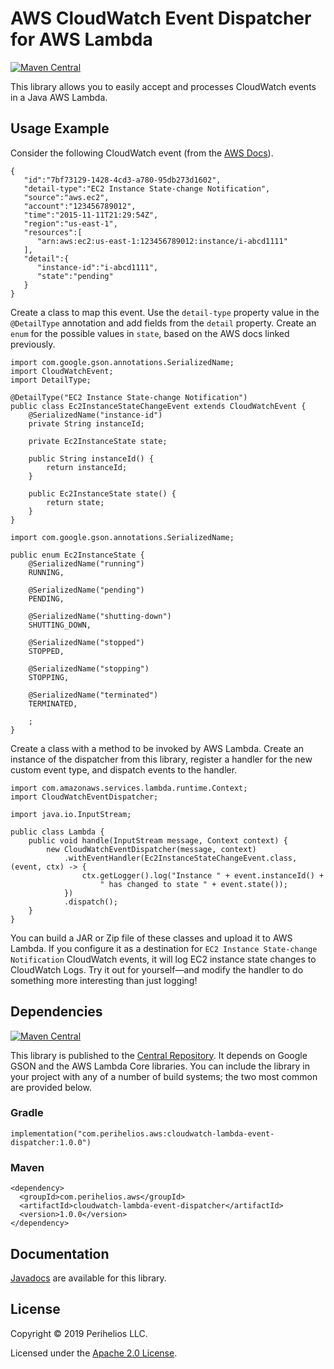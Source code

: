 # AWS CloudWatch Event Dispatcher for AWS Lambda
[![Maven Central](https://img.shields.io/maven-central/v/com.perihelios.aws/cloudwatch-lambda-event-dispatcher.svg?label=Maven%20Central)](https://search.maven.org/search?q=g:%22com.perihelios.aws%22%20AND%20a:%22cloudwatch-lambda-event-dispatcher%22)

This library allows you to easily accept and processes CloudWatch events in a Java AWS Lambda.

## Usage Example

Consider the following CloudWatch event (from the
[AWS Docs](https://docs.aws.amazon.com/AmazonCloudWatch/latest/events/EventTypes.html#ec2_event_type)).

```
{
   "id":"7bf73129-1428-4cd3-a780-95db273d1602",
   "detail-type":"EC2 Instance State-change Notification",
   "source":"aws.ec2",
   "account":"123456789012",
   "time":"2015-11-11T21:29:54Z",
   "region":"us-east-1",
   "resources":[
      "arn:aws:ec2:us-east-1:123456789012:instance/i-abcd1111"
   ],
   "detail":{
      "instance-id":"i-abcd1111",
      "state":"pending"
   }
}
```

Create a class to map this event. Use the `detail-type` property value in the `@DetailType` annotation and add fields
from the `detail` property. Create an `enum` for the possible values in `state`, based on the AWS docs linked
previously.

```
import com.google.gson.annotations.SerializedName;
import CloudWatchEvent;
import DetailType;

@DetailType("EC2 Instance State-change Notification")
public class Ec2InstanceStateChangeEvent extends CloudWatchEvent {
    @SerializedName("instance-id")
    private String instanceId;
    
    private Ec2InstanceState state;
    
    public String instanceId() {
        return instanceId;
    }
    
    public Ec2InstanceState state() {
        return state;
    }
}
```

```
import com.google.gson.annotations.SerializedName;

public enum Ec2InstanceState {
    @SerializedName("running")
    RUNNING,
    
    @SerializedName("pending")
    PENDING,
    
    @SerializedName("shutting-down")
    SHUTTING_DOWN,
    
    @SerializedName("stopped")
    STOPPED,
    
    @SerializedName("stopping")
    STOPPING,
    
    @SerializedName("terminated")
    TERMINATED,
    
    ;
}
```

Create a class with a method to be invoked by AWS Lambda. Create an instance of the dispatcher from this library,
register a handler for the new custom event type, and dispatch events to the handler.

```
import com.amazonaws.services.lambda.runtime.Context;
import CloudWatchEventDispatcher;

import java.io.InputStream;

public class Lambda {
    public void handle(InputStream message, Context context) {
        new CloudWatchEventDispatcher(message, context)
            .withEventHandler(Ec2InstanceStateChangeEvent.class, (event, ctx) -> {
                ctx.getLogger().log("Instance " + event.instanceId() +
                    " has changed to state " + event.state());
            })
            .dispatch();
    }
}
```

You can build a JAR or Zip file of these classes and upload it to AWS Lambda. If you configure it as a destination for
`EC2 Instance State-change Notification` CloudWatch events, it will log EC2 instance state changes to CloudWatch Logs.
Try it out for yourself—and modify the handler to do something more interesting than just logging!

## Dependencies
[![Maven Central](https://img.shields.io/maven-central/v/com.perihelios.aws/cloudwatch-lambda-event-dispatcher.svg?label=Maven%20Central)](https://search.maven.org/search?q=g:%22com.perihelios.aws%22%20AND%20a:%22cloudwatch-lambda-event-dispatcher%22)

This library is published to the
[Central Repository](https://search.maven.org/search?q=g:com.perihelios.aws%20AND%20a:cloudwatch-lambda-event-dispatcher).
It depends on Google GSON and the AWS Lambda Core libraries. You can include the library in your project with any of a
number of build systems; the two most common are provided below.

### Gradle
```
implementation("com.perihelios.aws:cloudwatch-lambda-event-dispatcher:1.0.0")
```

### Maven
```
<dependency>
  <groupId>com.perihelios.aws</groupId>
  <artifactId>cloudwatch-lambda-event-dispatcher</artifactId>
  <version>1.0.0</version>
</dependency>
```

## Documentation
[Javadocs](https://perihelios.github.io/aws-cloudwatch-lambda-event-dispatcher/javadoc/) are available for this library.

## License

Copyright © 2019 Perihelios LLC.

Licensed under the [Apache 2.0 License](LICENSE.txt).
